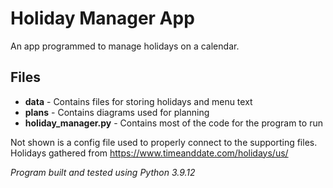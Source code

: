 # Holiday Manager App
An app programmed to manage holidays on a calendar.

## Files
- **data** - Contains files for storing holidays and menu text
- **plans** - Contains diagrams used for planning
- **holiday_manager.py** - Contains most of the code for the program to run

Not shown is a config file used to properly connect to the supporting files.
Holidays gathered from https://www.timeanddate.com/holidays/us/

*Program built and tested using Python 3.9.12*
